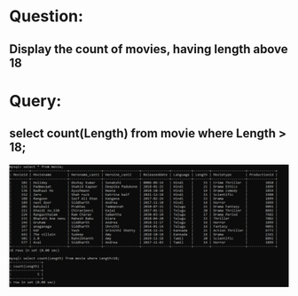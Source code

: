 # Question:
## Display the count of movies, having length above 18

# Query:
## select count(Length) from movie where Length > 18;

![Alt Text](https://github.com/P99003664/MySQL/blob/main/Day1/Images/q3.PNG)<br />

